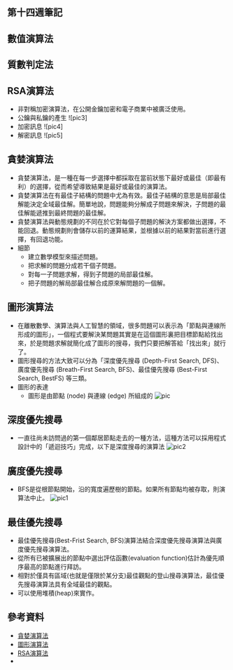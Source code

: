 ## 第十四週筆記
## 數值演算法
## 質數判定法
## RSA演算法
* 非對稱加密演算法，在公開金鑰加密和電子商業中被廣泛使用。
* 公鑰與私鑰的產生
![pic3]
* 加密訊息
![pic4]
* 解密訊息
![pic5]
## 貪婪演算法
* 貪婪演算法，是一種在每一步選擇中都採取在當前狀態下最好或最佳（即最有利）的選擇，從而希望導致結果是最好或最佳的演算法。
* 貪婪演算法在有最佳子結構的問題中尤為有效。最佳子結構的意思是局部最佳解能決定全域最佳解。簡單地說，問題能夠分解成子問題來解決，子問題的最佳解能遞推到最終問題的最佳解。
* 貪婪演算法與動態規劃的不同在於它對每個子問題的解決方案都做出選擇，不能回退。動態規劃則會儲存以前的運算結果，並根據以前的結果對當前進行選擇，有回退功能。
* 細節
    * 建立數學模型來描述問題。
    * 把求解的問題分成若干個子問題。
    * 對每一子問題求解，得到子問題的局部最佳解。
    * 把子問題的解局部最佳解合成原來解問題的一個解。
## 圖形演算法
* 在離散數學、演算法與人工智慧的領域，很多問題可以表示為「節點與連線所形成的圖形」，一個程式要解決某問題其實是在這個圖形裏把目標節點給找出來，於是問題求解就簡化成了圖形的搜尋，我們只要把解答給「找出來」就行了。
* 圖形搜尋的方法大致可以分為「深度優先搜尋 (Depth-First Search, DFS)、廣度優先搜尋 (Breath-First Search, BFS)、最佳優先搜尋 (Best-First Search, BestFS) 等三類。
* 圖形的表達
    * 圖形是由節點 (node) 與連線 (edge) 所組成的
![pic]()
## 深度優先搜尋
* 一直往尚未訪問過的第一個鄰居節點走去的一種方法，這種方法可以採用程式設計中的「遞迴技巧」完成，以下是深度搜尋的演算法
![pic2]()
## 廣度優先搜尋
* BFS是從根節點開始，沿的寬度遍歷樹的節點。如果所有節點均被存取，則演算法中止。
![pic1]()
## 最佳優先搜尋
* 最佳優先搜尋(Best-Frist Search, BFS)演算法結合深度優先搜尋演算法與廣度優先搜尋演算法。
* 從所有已被擴展出的節點中選出評估函數(evaluation function)估計為優先順序最高的節點進行拜訪。
* 相對於僅具有區域(也就是僅限於某分支)最佳觀點的登山搜尋演算法，最佳優先搜尋演算法具有全域最佳的觀點。
* 可以使用堆積(heap)來實作。
## 參考資料
* [貪婪演算法](https://zh.wikipedia.org/wiki/%E8%B4%AA%E5%BF%83%E7%AE%97%E6%B3%95)
* [圖形演算法](https://gitlab.com/ccckmit/course/-/wikis/%E9%99%B3%E9%8D%BE%E8%AA%A0/%E6%9B%B8%E7%B1%8D/%E6%BC%94%E7%AE%97%E6%B3%95/11-graph)
* [RSA演算法](https://zh.wikipedia.org/wiki/RSA%E5%8A%A0%E5%AF%86%E6%BC%94%E7%AE%97%E6%B3%95)
* []()
